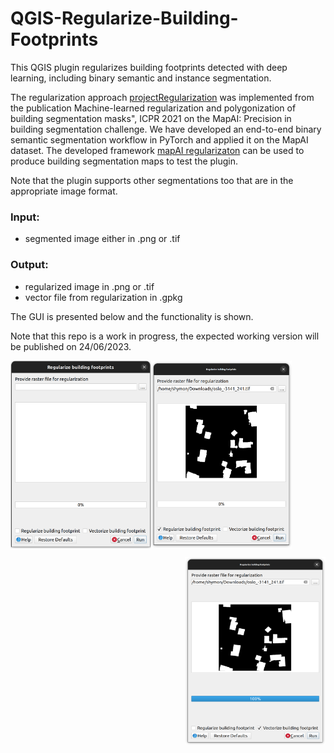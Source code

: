 # QGIS-Regularize-Building-Footprints
This QGIS plugin regularizes building footprints detected with deep learning, including binary semantic and instance segmentation.

The regularization approach [projectRegularization](https://github.com/zorzi-s/projectRegularization) was implemented from the publication Machine-learned regularization and polygonization of building segmentation masks", ICPR 2021 on the MapAI: Precision in building segmentation challenge. We have developed an end-to-end binary semantic segmentation workflow in PyTorch and applied it on the MapAI dataset. The developed framework [mapAI regularizaton](https://github.com/s1m0nS/mapAI-regularization) can be used to produce building segmentation maps to test the plugin.

Note that the plugin supports other segmentations too that are in the appropriate image format.

### Input:
- segmented image either in .png or .tif

### Output:
- regularized image in .png or .tif
- vector file from regularization in .gpkg

The GUI is presented below and the functionality is shown.

Note that this repo is a work in progress, the expected working version will be published on 24/06/2023.

<p>
  
  <img src="https://github.com/s1m0nS/QGIS-Regularize-Building-Footprints/blob/main/img/plugin-gui.png"
  title="The user interface of the plugin"
  width="225" height="300"
  align="left">
  
  <img src="https://github.com/s1m0nS/QGIS-Regularize-Building-Footprints/blob/main/img/plugin-regularization.png"
  alt="The plugin GUI"
  title="Regularization option"
  width="225" height="300"
  align="center">
  
  <img src="https://github.com/s1m0nS/QGIS-Regularize-Building-Footprints/blob/main/img/plugin-vectorization.png"
  title="Vectorization option"
  width="225" height="300"
  align="right">

</p>
